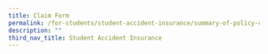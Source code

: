 ```yaml
---
title: Claim Form
permalink: /for-students/student-accident-insurance/summary-of-policy-coverage-benefits/
description: ""
third_nav_title: Student Accident Insurance
---
```

